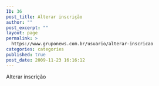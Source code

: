 ```yaml
---
ID: 36
post_title: Alterar inscrição
author: ""
post_excerpt: ""
layout: page
permalink: >
  https://www.gruponews.com.br/usuario/alterar-inscricao
categories: categories
published: true
post_date: 2009-11-23 16:16:12
---
```

Alterar inscrição